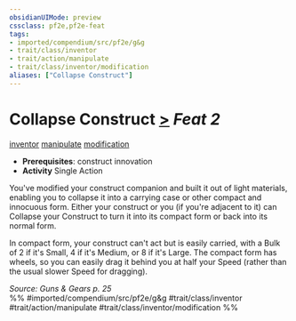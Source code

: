```yaml
---
obsidianUIMode: preview
cssclass: pf2e,pf2e-feat
tags:
- imported/compendium/src/pf2e/g&g
- trait/class/inventor
- trait/action/manipulate
- trait/class/inventor/modification
aliases: ["Collapse Construct"]
---
```

# Collapse Construct  [>](chapter-9-playing-the-game.md#Actions "Single Action") *Feat 2*  
[inventor](rules/traits/inventor-g-g.md)  [manipulate](manipulate.md)  [modification](modification-g-g.md)  

- **Prerequisites**: construct innovation
- **Activity** Single Action

You've modified your construct companion and built it out of light materials, enabling you to collapse it into a carrying case or other compact and innocuous form. Either your construct or you (if you're adjacent to it) can Collapse your Construct to turn it into its compact form or back into its normal form.

In compact form, your construct can't act but is easily carried, with a Bulk of 2 if it's Small, 4 if it's Medium, or 8 if it's Large. The compact form has wheels, so you can easily drag it behind you at half your Speed (rather than the usual slower Speed for dragging).

*Source: Guns & Gears p. 25*  
%% #imported/compendium/src/pf2e/g&g #trait/class/inventor #trait/action/manipulate #trait/class/inventor/modification %%